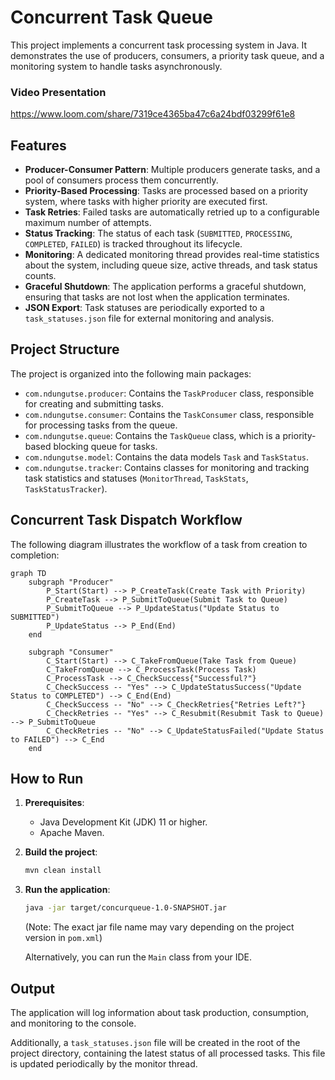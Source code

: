 # Concurrent Task Queue

This project implements a concurrent task processing system in Java. It demonstrates the use of producers, consumers, a priority task queue, and a monitoring system to handle tasks asynchronously.
### Video Presentation
https://www.loom.com/share/7319ce4365ba47c6a24bdf03299f61e8
## Features

- **Producer-Consumer Pattern**: Multiple producers generate tasks, and a pool of consumers process them concurrently.
- **Priority-Based Processing**: Tasks are processed based on a priority system, where tasks with higher priority are executed first.
- **Task Retries**: Failed tasks are automatically retried up to a configurable maximum number of attempts.
- **Status Tracking**: The status of each task (`SUBMITTED`, `PROCESSING`, `COMPLETED`, `FAILED`) is tracked throughout its lifecycle.
- **Monitoring**: A dedicated monitoring thread provides real-time statistics about the system, including queue size, active threads, and task status counts.
- **Graceful Shutdown**: The application performs a graceful shutdown, ensuring that tasks are not lost when the application terminates.
- **JSON Export**: Task statuses are periodically exported to a `task_statuses.json` file for external monitoring and analysis.

## Project Structure

The project is organized into the following main packages:

- `com.ndungutse.producer`: Contains the `TaskProducer` class, responsible for creating and submitting tasks.
- `com.ndungutse.consumer`: Contains the `TaskConsumer` class, responsible for processing tasks from the queue.
- `com.ndungutse.queue`: Contains the `TaskQueue` class, which is a priority-based blocking queue for tasks.
- `com.ndungutse.model`: Contains the data models `Task` and `TaskStatus`.
- `com.ndungutse.tracker`: Contains classes for monitoring and tracking task statistics and statuses (`MonitorThread`, `TaskStats`, `TaskStatusTracker`).

## Concurrent Task Dispatch Workflow

The following diagram illustrates the workflow of a task from creation to completion:

```mermaid
graph TD
    subgraph "Producer"
        P_Start(Start) --> P_CreateTask(Create Task with Priority)
        P_CreateTask --> P_SubmitToQueue(Submit Task to Queue)
        P_SubmitToQueue --> P_UpdateStatus("Update Status to SUBMITTED")
        P_UpdateStatus --> P_End(End)
    end

    subgraph "Consumer"
        C_Start(Start) --> C_TakeFromQueue(Take Task from Queue)
        C_TakeFromQueue --> C_ProcessTask(Process Task)
        C_ProcessTask --> C_CheckSuccess{"Successful?"}
        C_CheckSuccess -- "Yes" --> C_UpdateStatusSuccess("Update Status to COMPLETED") --> C_End(End)
        C_CheckSuccess -- "No" --> C_CheckRetries{"Retries Left?"}
        C_CheckRetries -- "Yes" --> C_Resubmit(Resubmit Task to Queue) --> P_SubmitToQueue
        C_CheckRetries -- "No" --> C_UpdateStatusFailed("Update Status to FAILED") --> C_End
    end
```

## How to Run

1.  **Prerequisites**:

    - Java Development Kit (JDK) 11 or higher.
    - Apache Maven.

2.  **Build the project**:

    ```bash
    mvn clean install
    ```

3.  **Run the application**:

    ```bash
    java -jar target/concurqueue-1.0-SNAPSHOT.jar
    ```

    (Note: The exact jar file name may vary depending on the project version in `pom.xml`)

    Alternatively, you can run the `Main` class from your IDE.

## Output

The application will log information about task production, consumption, and monitoring to the console.

Additionally, a `task_statuses.json` file will be created in the root of the project directory, containing the latest status of all processed tasks. This file is updated periodically by the monitor thread.
